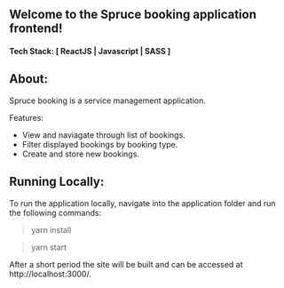 ## **Welcome to the Spruce booking application frontend!**

#### Tech Stack: [ ReactJS | Javascript | SASS ]

## About:

Spruce booking is a service management application.

Features:
- View and naviagate through list of bookings.
- Filter displayed bookings by booking type.
- Create and store new bookings.

## Running Locally:

To run the application locally, navigate into the application folder and run the following commands:

> yarn install

> yarn start

After a short period the site will be built and can be accessed at http://localhost:3000/.

